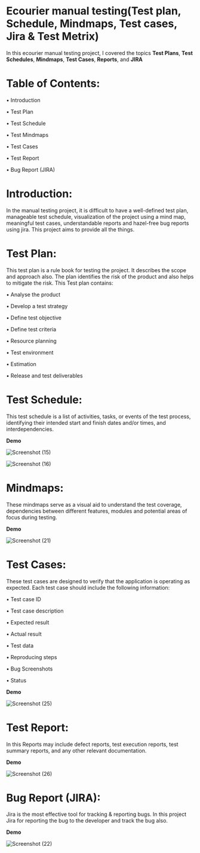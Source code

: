 # Ecourier manual testing(Test plan, Schedule, Mindmaps, Test cases, Jira & Test Metrix)

In this ecourier manual testing project, I covered the topics **Test Plans**, **Test Schedules**, **Mindmaps**, **Test Cases**, **Reports**, and **JIRA**


# **Table of Contents:**

• Introduction

•	Test Plan

•	Test Schedule

•	Test Mindmaps

•	Test Cases

•	Test Report

•	Bug Report (JIRA)


# **Introduction:**

In the manual testing project, it is difficult to have a well-defined test plan, manageable test schedule, visualization of the project using a mind map, meaningful test cases, understandable reports and hazel-free bug reports using jira. This project aims to provide all the things.

# **Test Plan:**

This test plan is a rule book for testing the project. It describes the scope and approach also. The plan identifies the risk of the product and also helps to mitigate the risk. This Test plan contains:

•	Analyse the product

•	Develop a test strategy

•	Define test objective

•	Define test criteria

•	Resource planning

•	Test environment

•	Estimation

•	Release and test deliverables

# **Test Schedule:**

This test schedule is a list of activities, tasks, or events of the test process, identifying their intended start and finish dates and/or times, and interdependencies.

**Demo**

![Screenshot (15)](https://github.com/SabbirMamun12/ecourier-manual-testing/assets/149684228/cf1f68e6-479c-4167-ad56-e87e965c1534)

![Screenshot (16)](https://github.com/SabbirMamun12/ecourier-manual-testing/assets/149684228/8286d519-1beb-4231-b986-bb4b8437523f)


# **Mindmaps:**

These mindmaps serve as a visual aid to understand the test coverage, dependencies between different features, modules and potential areas of focus during testing.

**Demo**

![Screenshot (21)](https://github.com/SabbirMamun12/ecourier-manual-testing/assets/149684228/e19be8d6-fbfb-4ef3-9358-8352711397cb)


# **Test Cases:**

These test cases are designed to verify that the application is operating as expected. Each test case should include the following information:

•	Test case ID

•	Test case description

•	Expected result

•	Actual result

•	Test data

•	Reproducing steps

•	Bug Screenshots

•	Status

**Demo**

![Screenshot (25)](https://github.com/SabbirMamun12/ecourier-manual-testing/assets/149684228/681c94cf-5eba-4fd6-992d-47e52053486c)


# **Test Report:**

In this Reports may include defect reports, test execution reports, test summary reports, and any other relevant documentation.

**Demo**

![Screenshot (26)](https://github.com/SabbirMamun12/ecourier-manual-testing/assets/149684228/c2e3886f-8d4d-4e43-91c6-2d2914b22382)

# **Bug Report (JIRA):**

Jira is the most effective tool for tracking & reporting bugs. In this project Jira for reporting the bug to the developer and track the bug also. 

**Demo**



![Screenshot (22)](https://github.com/SabbirMamun12/ecourier-manual-testing/assets/149684228/d0262a1f-a062-4f8f-b04f-bd96192f9b80)

